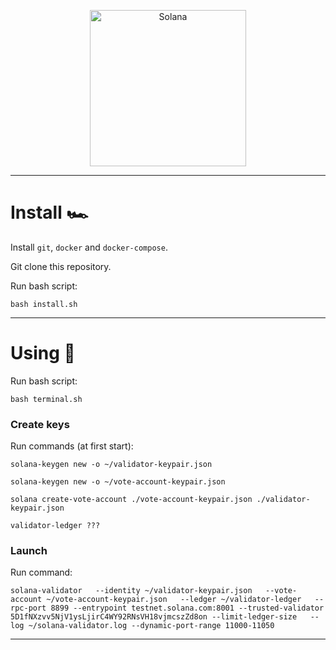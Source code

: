 <p align="center">
  <a href="https://solana.com">
    <img alt="Solana" src="https://i.imgur.com/uBVzyX3.png" width="250" />
  </a>
</p>

---

# Install 🏎

Install `git`, `docker` and `docker-compose`.

Git clone this repository.


Run bash script:

```
bash install.sh
```

---

# Using 👏

Run bash script:

```
bash terminal.sh
```

### Create keys

Run commands (at first start):

```
solana-keygen new -o ~/validator-keypair.json
```
```
solana-keygen new -o ~/vote-account-keypair.json
```
```
solana create-vote-account ./vote-account-keypair.json ./validator-keypair.json
```
```
validator-ledger ???
```

### Launch

Run command:

```
solana-validator   --identity ~/validator-keypair.json   --vote-account ~/vote-account-keypair.json   --ledger ~/validator-ledger   --rpc-port 8899 --entrypoint testnet.solana.com:8001 --trusted-validator 5D1fNXzvv5NjV1ysLjirC4WY92RNsVH18vjmcszZd8on --limit-ledger-size   --log ~/solana-validator.log --dynamic-port-range 11000-11050
```

---
